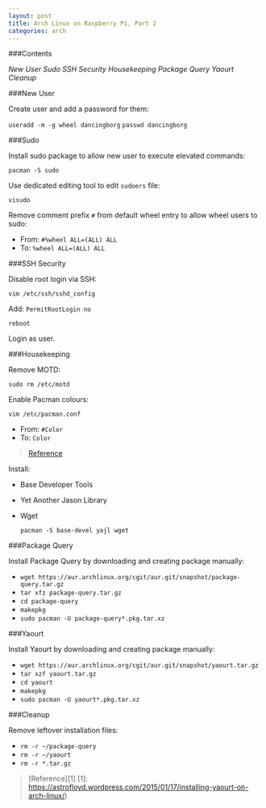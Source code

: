 ```yaml
---
layout: post
title: Arch Linux on Raspberry Pi, Part 2
categories: arch
---
```


###Contents

_New User_
_Sudo_
_SSH Security_
_Housekeeping_
_Package Query_
_Yaourt_
_Cleanup_

###New User

Create user and add a password for them:

  `useradd -m -g wheel dancingborg`
  `passwd dancingborg`

###Sudo

Install sudo package to allow new user to execute elevated commands:

  `pacman -S sudo`

Use dedicated editing tool to edit `sudoers` file:

  `visudo`

Remove comment prefix `#` from default wheel entry to allow wheel users to sudo:

  - From: `#%wheel ALL=(ALL) ALL`
  - To: `%wheel ALL=(ALL) ALL`

###SSH Security

Disable root login via SSH:

  `vim /etc/ssh/sshd_config`

  Add: `PermitRootLogin no`

  `reboot`

  Login as user.

###Housekeeping

Remove MOTD:

  `sudo rm /etc/motd`

Enable Pacman colours:

  `vim /etc/pacman.conf`

  - From: `#Color`
  - To: `Color`

>[Reference](https://wiki.archlinux.org/index.php/Color_Bash_Prompt)

Install:
- Base Developer Tools
- Yet Another Jason Library
- Wget

  `pacman -S base-devel yajl wget`

###Package Query

Install Package Query by downloading and creating package manually:

- `wget https://aur.archlinux.org/cgit/aur.git/snapshot/package-query.tar.gz`
- `tar xfz package-query.tar.gz`
- `cd package-query`
- `makepkg`
- `sudo pacman -U package-query*.pkg.tar.xz`

###Yaourt

Install Yaourt by downloading and creating package manually:

- `wget https://aur.archlinux.org/cgit/aur.git/snapshot/yaourt.tar.gz`
- `tar xzf yaourt.tar.gz`
- `cd yaourt`
- `makepkg`
- `sudo pacman -U yaourt*.pkg.tar.xz`

###Cleanup

Remove leftover installation files:

- `rm -r ~/package-query`
- `rm -r ~/yaourt`
- `rm -r *.tar.gz`

>[Reference][1]
  [1]: https://astrofloyd.wordpress.com/2015/01/17/installing-yaourt-on-arch-linux/)
